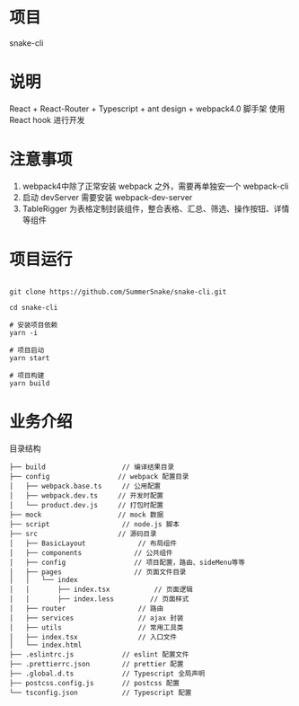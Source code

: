 # 项目

snake-cli

# 说明

React + React-Router + Typescript + ant design + webpack4.0 脚手架
使用 React hook 进行开发

# 注意事项

1. webpack4中除了正常安装 webpack 之外，需要再单独安一个 webpack-cli
2. 启动 devServer 需要安装 webpack-dev-server
3. TableRigger 为表格定制封装组件，整合表格、汇总、筛选、操作按钮、详情等组件

# 项目运行

```

git clone https://github.com/SummerSnake/snake-cli.git

cd snake-cli

# 安装项目依赖
yarn -i

# 项目启动
yarn start

# 项目构建
yarn build

```

# 业务介绍

目录结构

    ├── build                   // 编译结果目录
    ├── config                 // webpack 配置目录
    │   ├── webpack.base.ts     // 公用配置
    │   ├── webpack.dev.ts     // 开发时配置
    │   └── product.dev.js     // 打包时配置
    ├── mock                   // mock 数据
    ├── script                  // node.js 脚本 
    ├── src                    // 源码目录
    │   ├── BasicLayout             // 布局组件
    │   ├── components             // 公共组件
    │   ├── config                 // 项目配置，路由、sideMenu等等
    │   ├── pages                  // 页面文件目录
    │   │   └── index
    │   │       ├── index.tsx           // 页面逻辑
    │   │       ├── index.less         // 页面样式
    │   ├── router                  // 路由
    │   ├── services                // ajax 封装
    │   ├── utils                   // 常用工具类
    │   ├── index.tsx               // 入口文件
    │   └── index.html
    ├── .eslintrc.js            // eslint 配置文件
    ├── .prettierrc.json        // prettier 配置
    ├── .global.d.ts            // Typescript 全局声明
    ├── postcss.config.js       // postcss 配置
    └── tsconfig.json           // Typescript 配置
